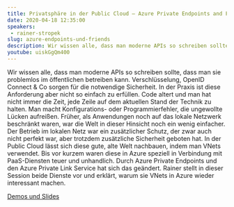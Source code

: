 ```yaml
---
title: Privatsphäre in der Public Cloud – Azure Private Endpoints and Friends
date: 2020-04-18 12:35:00
speakers:
 - rainer-stropek
slug: azure-endpoints-und-friends
description: Wir wissen alle, dass man moderne APIs so schreiben sollte, dass man sie problemlos im öffentlichen betreiben kann. Verschlüsselung, OpenID Connect & Co sorgen für die notwendige Sicherheit.
youtube: uiskGgQm400
---
```

Wir wissen alle, dass man moderne APIs so schreiben sollte, dass man sie problemlos im öffentlichen betreiben kann. Verschlüsselung, OpenID Connect & Co sorgen für die notwendige Sicherheit. In der Praxis ist diese Anforderung aber nicht so einfach zu erfüllen. Code altert und man hat nicht immer die Zeit, jede Zeile auf dem aktuellen Stand der Technik zu halten. Man macht Konfigurations- oder Programmierfehler, die ungewollte Lücken aufreißen. Früher, als Anwendungen noch auf das lokale Netzwerk beschränkt waren, war die Welt in dieser Hinsicht noch ein wenig einfacher. Der Betrieb im lokalen Netz war ein zusätzlicher Schutz, der zwar auch nicht perfekt war, aber trotzdem zusätzliche Sicherheit geboten hat. In der Public Cloud lässt sich diese gute, alte Welt nachbauen, indem man VNets verwendet. Bis vor kurzem waren diese in Azure speziell in Verbindung mit PaaS-Diensten teuer und unhandlich. Durch Azure Private Endpoints und den Azure Private Link Service hat sich das geändert. Rainer stellt in dieser Session beide Dienste vor und erklärt, warum sie VNets in Azure wieder interessant machen.

[Demos und Slides](https://github.com/rstropek/Samples/tree/master/AzurePrivateEndpoints)